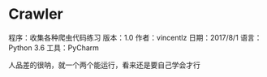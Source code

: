 # Crawler

   程序：收集各种爬虫代码练习
   版本：1.0
   作者：vincentlz
   日期：2017/8/1
   语言：Python 3.6
   工具：PyCharm

人品差的很呐，就一个两个能运行，看来还是要自己学会才行